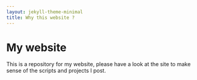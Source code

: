 ```yaml
---
layout: jekyll-theme-minimal
title: Why this website ?
---
```

# My website
This is a repository for my website, please have a look at the site to make sense of the scripts and projects I post.
